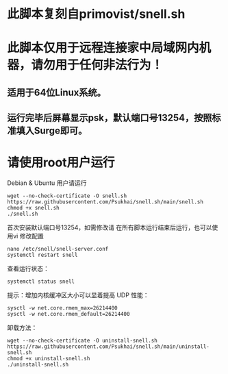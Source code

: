 # 此脚本复刻自primovist/snell.sh
# 此脚本仅用于远程连接家中局域网内机器，请勿用于任何非法行为！
## 适用于64位Linux系统。
## 运行完毕后屏幕显示psk，默认端口号13254，按照标准填入Surge即可。
# 请使用root用户运行

Debian & Ubuntu 用户请运行

```
wget --no-check-certificate -O snell.sh https://raw.githubusercontent.com/Psukhai/snell.sh/main/snell.sh
chmod +x snell.sh
./snell.sh
```
首次安装默认端口号13254，如需修改请
在所有脚本运行结束后运行，也可以使用vi 修改配置

```
nano /etc/snell/snell-server.conf
systemctl restart snell
```
查看运行状态：

```
systemctl status snell
```

提示：增加内核缓冲区大小可以显着提高 UDP 性能：

```
sysctl -w net.core.rmem_max=26214400
sysctl -w net.core.rmem_default=26214400
```

卸载方法：

```
wget --no-check-certificate -O uninstall-snell.sh https://raw.githubusercontent.com/Psukhai/snell.sh/main/uninstall-snell.sh
chmod +x uninstall-snell.sh
./uninstall-snell.sh
```
